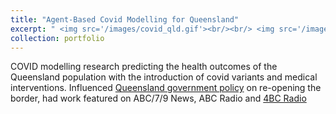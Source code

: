 ```yaml
---
title: "Agent-Based Covid Modelling for Queensland"
excerpt: " <img src='/images/covid_qld.gif'><br/><br/> <img src='/images/QLD_Covid_Dynamics_Compressed.gif'><br/><br/> COVID modelling research predicting the health outcomes of the Queensland population with the introduction of covid variants and medical interventions. Influenced [Queensland government policy](http://LachlanHamilton.github.io/files/qimr-berghofer-modelling-covid-in-qld-report.pdf) on re-opening the border, had work featured on ABC/7/9 News, ABC Radio and [4BC Radio](https://www.4bc.com.au/hundreds-of-queenslanders-could-die-as-state-reopens-borders-modelling-predicts/)."
collection: portfolio
---
```


COVID modelling research predicting the health outcomes of the Queensland population with the introduction of covid variants and medical interventions. Influenced [Queensland government policy](https://www.covid19.qld.gov.au/__data/assets/pdf_file/0030/216939/qimr-berghofer-modelling-covid-in-qld-report.pdf) on re-opening the border, had work featured on ABC/7/9 News, ABC Radio and [4BC Radio](https://www.4bc.com.au/hundreds-of-queenslanders-could-die-as-state-reopens-borders-modelling-predicts/)
